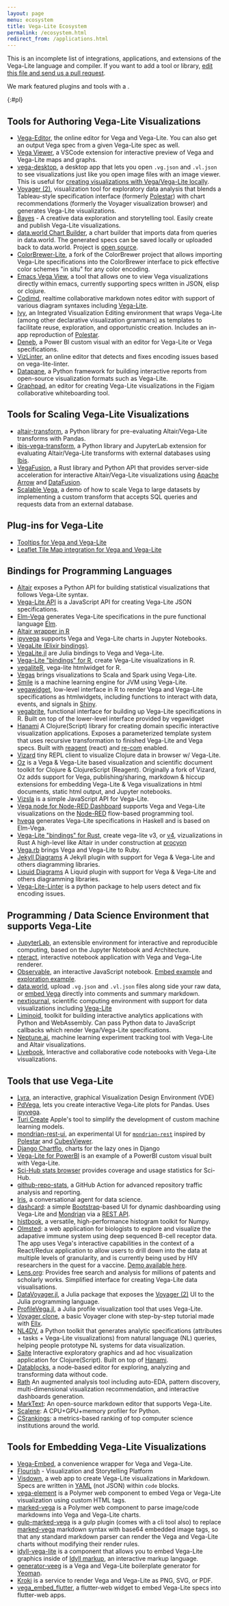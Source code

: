 ```yaml
---
layout: page
menu: ecosystem
title: Vega-Lite Ecosystem
permalink: /ecosystem.html
redirect_from: /applications.html
---
```


This is an incomplete list of integrations, applications, and extensions of the Vega-Lite language and compiler. If you want to add a tool or library, [edit this file and send us a pull request](https://github.com/vega/vega-lite/blob/next/site/ecosystem.md).

We mark featured plugins and tools with a <span class="octicon octicon-star"></span>.

{:#pl}

## Tools for Authoring Vega-Lite Visualizations

- <span class="octicon octicon-star"></span> [Vega-Editor](https://vega.github.io/editor/), the online editor for Vega and Vega-Lite. You can also get an output Vega spec from a given Vega-Lite spec as well.
- <span class="octicon octicon-star"></span> [Vega Viewer](https://github.com/RandomFractals/vscode-vega-viewer), a VSCode extension for interactive preview of Vega and Vega-Lite maps and graphs.
- <span class="octicon octicon-star"></span> [vega-desktop](https://github.com/kristw/vega-desktop), a desktop app that lets you open `.vg.json` and `.vl.json` to see visualizations just like you open image files with an image viewer. This is useful for [creating visualizations with Vega/Vega-Lite locally](https://medium.com/@kristw/create-visualizations-with-vega-on-your-machine-using-your-preferred-editor-529e1be875c0).
- <span class="octicon octicon-star"></span> [Voyager (2)](https://github.com/vega/voyager), visualization tool for exploratory data analysis that blends a Tableau-style specification interface (formerly [Polestar](https://github.com/vega/polestar)) with chart recommendations (formerly the Voyager visualization browser) and generates Vega-Lite visualizations.
- <span class="octicon octicon-star"></span>[Bayes](https://bayes.com) - A creative data exploration and storytelling tool. Easily create and publish Vega-Lite visualizations.
- [data.world Chart Builder](https://data.world/integrations/chart-builder), a chart builder that imports data from queries in data.world. The generated specs can be saved locally or uploaded back to data.world. Project is [open source](https://github.com/datadotworld/chart-builder).
- [ColorBrewer-Lite](https://github.com/vis-au/colorbrewer), a fork of the ColorBrewer project that allows importing Vega-Lite specifications into the ColorBrewer interface to pick effective color schemes "in situ" for any color encoding.
- [Emacs Vega View](https://github.com/applied-science/emacs-vega-view), a tool that allows one to view Vega visualizations directly within emacs, currently supporting specs written in JSON, elisp or clojure.
- [Codimd](https://github.com/hackmdio/codimd), realtime collaborative markdown notes editor with support of various diagram syntaxes including [Vega-Lite](https://hackmd.io/c/codimd-documentation/%2F%40codimd%2Fextra-supported-syntax#Vega-Lite).
- [Ivy](http://ivy-vis.netlify.app/), an Integrated Visualization Editing environment that wraps Vega-Lite (among other declarative visualization grammars) as templates to facilitate reuse, exploration, and opportunistic creation. Includes an in-app reproduction of [Polestar](https://github.com/vega/polestar).
- [Deneb](https://deneb-viz.github.io), a Power BI custom visual with an editor for Vega-Lite or Vega specifications.
- [VizLinter](https://vizlinter.idvxlab.com/), an online editor that detects and fixes encoding issues based on vega-lite-linter.
- [Datapane](https://github.com/datapane/datapane), a Python framework for building interactive reports from open-source visualization formats such as Vega-Lite.
- [Graphpad](https://www.figma.com/community/widget/1027276088284051809), an editor for creating Vega-Lite visualizations in the Figjam collaborative whiteboarding tool.

## Tools for Scaling Vega-Lite Visualizations

- [altair-transform](https://github.com/altair-viz/altair-transform), a Python library for pre-evaluating Altair/Vega-Lite transforms with Pandas.
- [ibis-vega-transform](https://github.com/Quansight/ibis-vega-transform), a Python library and JupyterLab extension for evaluating Altair/Vega-Lite transforms with external databases using [Ibis](https://ibis-project.org/).
- <span class="octicon octicon-star"></span> [VegaFusion](https://vegafusion.io/), a Rust library and Python API that provides server-side acceleration for interactive Altair/Vega-Lite visualizations using [Apache Arrow](https://arrow.apache.org/) and [DataFusion](https://arrow.apache.org/datafusion/).
- [Scalable Vega](https://github.com/vega/scalable-vega), a demo of how to scale Vega to large datasets by implementing a custom transform that accepts SQL queries and requests data from an external database.

## Plug-ins for Vega-Lite

- <span class="octicon octicon-star"></span> [Tooltips for Vega and Vega-Lite](https://github.com/vega/vega-lite-tooltip)
- <span class="octicon octicon-star"></span> [Leaflet Tile Map integration for Vega and Vega-Lite](https://github.com/nyurik/leaflet-vega)

## Bindings for Programming Languages

- <span class="octicon octicon-star"></span> [Altair](https://altair-viz.github.io) exposes a Python API for building statistical visualizations that follows Vega-Lite syntax.
- <span class="octicon octicon-star"></span> [Vega-Lite API](https://github.com/vega/vega-lite-api) is a JavaScript API for creating Vega-Lite JSON specifications.
- <span class="octicon octicon-star"></span> [Elm-Vega](https://package.elm-lang.org/packages/gicentre/elm-vega/latest) generates Vega-Lite specifications in the pure functional language [Elm](https://elm-lang.org).
- [Altair wrapper in R](https://vegawidget.github.io/altair/)
- [ipyvega](https://github.com/vega/ipyvega) supports Vega and Vega-Lite charts in Jupyter Notebooks.
- [VegaLite (Elixir bindings)](https://github.com/elixir-nx/vega_lite).
- <span class="octicon octicon-star"></span> [VegaLite.jl](https://github.com/queryverse/VegaLite.jl) are Julia bindings to Vega and Vega-Lite.
- [Vega-Lite "bindings" for R](https://github.com/hrbrmstr/vegalite), create Vega-Lite visualizations in R.
- [vegaliteR](https://github.com/timelyportfolio/vegaliteR), vega-lite htmlwidget for R.
- [Vegas](https://github.com/aishfenton/Vegas) brings visualizations to Scala and Spark using Vega-Lite.
- [Smile](https://haifengl.github.io/) is a machine learning engine for JVM using Vega-Lite.
- [vegawidget](https://vegawidget.github.io/vegawidget), low-level interface in R to render Vega and Vega-Lite specifications as htmlwidgets, including functions to interact with data, events, and signals in [Shiny](https://shiny.rstudio.com).
- [vegabrite](https://vegawidget.github.io/vegabrite), functional interface for building up Vega-Lite specifications in R. Built on top of the lower-level interface provided by vegawidget
- [Hanami](https://github.com/jsa-aerial/hanami) A Clojure(Script) library for creating domain specific interactive visualization applications. Exposes a parameterized template system that uses recursive transformation to finished Vega-Lite and Vega specs. Built with [reagent](https://reagent-project.github.io/) (react) and [re-com](https://github.com/Day8/re-com) enabled.
- [Vizard](https://github.com/yieldbot/vizard) tiny REPL client to visualize Clojure data in browser w/ Vega-Lite.
- [Oz](https://github.com/metasoarous/oz) is a Vega & Vega-Lite based visualization and scientific document toolkit for Clojure & ClojureScript (Reagent). Originally a fork of Vizard, Oz adds support for Vega, publishing/sharing, markdown & hiccup extensions for embedding Vega-Lite & Vega visualizations in html documents, static html output, and Jupyter notebooks.
- [Vizsla](https://github.com/gjmcn/vizsla) is a simple JavaScript API for Vega-Lite.
- [Vega node for Node-RED Dashboard](https://flows.nodered.org/node/node-red-node-ui-vega) supports Vega and Vega-Lite visualizations on the [Node-RED](https://nodered.org/) flow-based programming tool.
- [hvega](https://hackage.haskell.org/package/hvega) generates Vega-Lite specifications in Haskell and is based on Elm-Vega.
- [Vega-Lite "bindings" for Rust](https://github.com/procyon-rs/vega_lite_3.rs), create vega-lite v3, or [v4](https://github.com/procyon-rs/vega_lite_4.rs), vizualizations in Rust A high-level like Altair in under construction at [procyon](https://github.com/procyon-rs/procyon)
- [Vega.rb](https://github.com/ankane/vega) brings Vega and Vega-Lite to Ruby.
- [Jekyll Diagrams](https://github.com/zhustec/jekyll-diagrams) A Jekyll plugin with support for Vega & Vega-Lite and others diagramming libraries.
- [Liquid Diagrams](https://github.com/zhustec/liquid-diagrams) A Liquid plugin with support for Vega & Vega-Lite and others diagramming libraries.
- [Vega-Lite-Linter](https://github.com/idvxlab/vega-lite-linter) is a python package to help users detect and fix encoding issues.

## Programming / Data Science Environment that supports Vega-Lite

- <span class="octicon octicon-star"></span> [JupyterLab](https://github.com/jupyterlab/jupyterlab), an extensible environment for interactive and reproducible computing, based on the Jupyter Notebook and Architecture.
- [nteract](https://github.com/nteract/nteract), interactive notebook application with Vega and Vega-Lite renderer.
- <span class="octicon octicon-star"></span> [Observable](https://beta.observablehq.com/), an interactive JavaScript notebook. [Embed example](https://beta.observablehq.com/@domoritz/hello-vega-embed) and [exploration example](https://beta.observablehq.com/@mbostock/exploring-data-with-vega-lite).
- [data.world](https://data.world), upload `.vg.json` and `.vl.json` files along side your raw data, or [embed Vega](https://docs.data.world/tutorials/markdown/#vega-and-vega-lite) directly into comments and summary markdown.
- [nextjournal](https://nextjournal.com/), scientific computing environment with support for data visualizations including [Vega-Lite](https://nextjournal.com/blog/plotting-with-vega-lite-in-nextjournal)
- [Liminoid](https://liminoid.io/), toolkit for building interactive analytics applications with Python and WebAssembly. Can pass Python data to JavaScript callbacks which render Vega/Vega-Lite specifications.
- [Neptune.ai](https://neptune.ai), machine learning experiment tracking tool with Vega-Lite and Altair visualizations.
- [Livebook](https://github.com/elixir-nx/livebook), Interactive and collaborative code notebooks with Vega-Lite visualizations.

## Tools that use Vega-Lite

- [Lyra](https://github.com/vega/lyra), an interactive, graphical Visualization Design Environment (VDE)
- <span class="octicon octicon-star"></span> [PdVega](https://altair-viz.github.io/pdvega/), lets you create interactive Vega-Lite plots for Pandas. Uses [ipyvega](https://github.com/vega/ipyvega).
- [Turi Create](https://github.com/apple/turicreate) Apple's tool to simplify the development of custom machine learning models.
- [mondrian-rest-ui](https://github.com/jazzido/mondrian-rest-ui), an experimental UI for [`mondrian-rest`](https://github.com/jazzido/mondrian-rest) inspired by [Polestar](https://github.com/vega/polestar) and [CubesViewer](https://github.com/jjmontesl/cubesviewer).
- [Django Chartflo](https://github.com/synw/django-chartflo), charts for the lazy ones in Django
- [Vega-Lite for PowerBI](https://github.com/Microsoft/vegalite-for-powerbi/) is an example of a PowerBI custom visual built with Vega-Lite.
- [Sci-Hub stats browser](https://github.com/greenelab/scihub) provides coverage and usage statistics for Sci-Hub.
- [github-repo-stats](https://github.com/jgehrcke/github-repo-stats), a GitHub Action for advanced repository traffic analysis and reporting.
- [Iris](https://hackernoon.com/a-conversational-agent-for-data-science-4ae300cdc220), a conversational agent for data science.
- [dashcard](https://github.com/scottcame/dashcard): a simple [Bootstrap](https://getbootstrap.com/)-based UI for dynamic dashboarding using Vega-Lite and [Mondrian](https://community.hds.com/docs/DOC-1009853) via a [REST API](https://github.com/ojbc/mondrian-rest).
- [histbook](https://github.com/diana-hep/histbook), a versatile, high-performance histogram toolkit for Numpy.
- [Olmsted](https://github.com/matsengrp/olmsted): a web application for biologists to explore and visualize the adapative immune system using deep sequenced B-cell receptor data. The app uses Vega's interactive capabilities in the context of a React/Redux application to allow users to drill down into the data at multiple levels of granularity, and is currently being used by HIV researchers in the quest for a vaccine. [Demo available here](https://olmstedviz.org).
- [Lens.org](https://www.lens.org/): Provides free search and analysis for millions of patents and scholarly works. Simplified interface for creating Vega-Lite data visualisations.
- [DataVoyager.jl](https://github.com/queryverse/DataVoyager.jl), a Julia package that exposes the [Voyager (2)](https://github.com/vega/voyager) UI to the Julia programming language.
- [ProfileVega.jl](https://github.com/davidanthoff/ProfileVega.jl), a Julia profile visualization tool that uses Vega-Lite.
- [Voyager clone](https://matyunya-simple-voyager-clone.ellx.app), a basic Voyager clone with step-by-step tutorial made with [Ellx](https://ellx.io).
- [NL4DV](https://nl4dv.github.io/nl4dv/), a Python toolkit that generates analytic specifications (attributes + tasks + Vega-Lite visualizations) from natural language (NL) queries, helping people prototype NL systems for data visualization.
- [Saite](https://github.com/jsa-aerial/saite) Interactive exploratory graphics and ad hoc visualization application for Clojure(Script). Built on top of [Hanami](https://github.com/jsa-aerial/hanami).
- [Datablocks](https://datablocks.pro), a node-based editor for exploring, analyzing and transforming data without code.
- [Rath](https://github.com/Kanaries/Rath) An augmented analysis tool including auto-EDA, pattern discovery, multi-dimensional visualization recommendation, and interactive dashboards generation.
- [MarkText](https://github.com/marktext/marktext): An open-source markdown editor that supports Vega-Lite.
- [Scalene](https://github.com/plasma-umass/scalene): A CPU+GPU+memory profiler for Python.
- [CSrankings](https://csrankings.org): a metrics-based ranking of top computer science institutions around the world.


## Tools for Embedding Vega-Lite Visualizations

- <span class="octicon octicon-star"></span> [Vega-Embed](https://github.com/vega/vega-embed), a convenience wrapper for Vega and Vega-Lite.
- <span class="octicon octicon-star"></span>[Flourish](https://flourish.studio/2018/05/29/vega-lite-in-flourish/) - Visualization and Storytelling Platform
- [Visdown](http://visdown.com), a web app to create Vega-Lite visualizations in Markdown. Specs are written in [YAML](http://www.yaml.org/) (not JSON) within `code` blocks.
- [vega-element](https://www.webcomponents.org/element/PolymerVis/vega-element) is a Polymer web component to embed Vega or Vega-Lite visualization using custom HTML tags.
- [marked-vega](https://www.webcomponents.org/element/PolymerVis/marked-vega) is a Polymer web component to parse image/code markdowns into Vega and Vega-Lite charts.
- [gulp-marked-vega](https://github.com/e2fyi/gulp-marked-vega) is a gulp plugin (comes with a cli tool also) to replace [marked-vega](https://www.webcomponents.org/element/PolymerVis/marked-vega) markdown syntax with base64 embedded image tags, so that any standard markdown parser can render the Vega and Vega-Lite charts without modifying their render rules.
- [idyll-vega-lite](https://github.com/idyll-lang/idyll-vega-lite) is a component that allows you to embed Vega-Lite graphics inside of [Idyll markup](https://idyll-lang.org), an interactive markup language.
- [generator-veeg](https://github.com/millette/generator-veeg) is a Vega and Vega-Lite boilerplate generator for [Yeoman](https://yeoman.io/).
- [Kroki](https://kroki.io/) is a service to render Vega and Vega-Lite as PNG, SVG, or PDF.
- [vega_embed_flutter](https://pub.dev/packages/vega_embed_flutter), a flutter-web widget to embed Vega-Lite specs into flutter-web apps.
